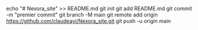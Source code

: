 echo "# Nexora_site" >> README.md 
git init 
git add README.md 
git commit -m "premier commit" 
git branch -M main 
git remote add origin https://github.com/claudeayi/Nexora_site.git
 git push -u origin main
